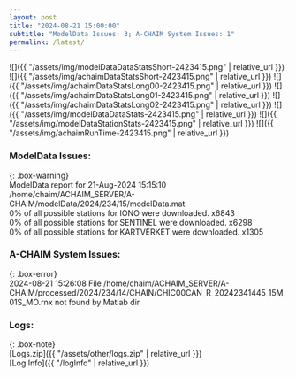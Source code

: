 ```yaml
---
layout: post
title: "2024-08-21 15:00:00"
subtitle: "ModelData Issues: 3; A-CHAIM System Issues: 1"
permalink: /latest/
---
```


![]({{ "/assets/img/modelDataDataStatsShort-2423415.png" | relative_url }})
![]({{ "/assets/img/achaimDataStatsShort-2423415.png" | relative_url }})
![]({{ "/assets/img/achaimDataStatsLong00-2423415.png" | relative_url }})
![]({{ "/assets/img/achaimDataStatsLong01-2423415.png" | relative_url }})
![]({{ "/assets/img/achaimDataStatsLong02-2423415.png" | relative_url }})
![]({{ "/assets/img/modelDataDataStats-2423415.png" | relative_url }})
![]({{ "/assets/img/modelDataStationStats-2423415.png" | relative_url }})
![]({{ "/assets/img/achaimRunTime-2423415.png" | relative_url }})


### ModelData Issues:  
  
{: .box-warning}  
 ModelData report for 21-Aug-2024 15:15:10   
 /home/chaim/ACHAIM_SERVER/A-CHAIM/modelData/2024/234/15/modelData.mat   
 0% of all possible stations for IONO were downloaded. x6843   
 0% of all possible stations for SENTINEL were downloaded. x6298   
 0% of all possible stations for KARTVERKET were downloaded. x1305   
  
### A-CHAIM System Issues:  
  
{: .box-error}  
2024-08-21 15:26:08 File /home/chaim/ACHAIM_SERVER/A-CHAIM/processed/2024/234/14/CHAIN/CHIC00CAN_R_20242341445_15M_01S_MO.rnx not found by Matlab dir  

### Logs:  
  
{: .box-note}  
[Logs.zip]({{ "/assets/other/logs.zip" | relative_url }})  
[Log Info]({{ "/logInfo" | relative_url }})  
